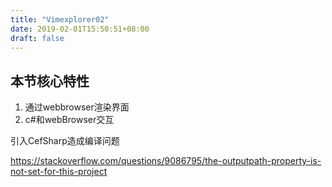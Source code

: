 ```yaml
---
title: "Vimexplorer02"
date: 2019-02-01T15:50:51+08:00
draft: false
---
```


## 本节核心特性
1. 通过webbrowser渲染界面
2. c#和webBrowser交互



引入CefSharp造成编译问题

https://stackoverflow.com/questions/9086795/the-outputpath-property-is-not-set-for-this-project







